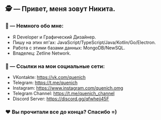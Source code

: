 ## 🕵️‍ — Привет, меня зовут Никита.

### 📑 — Немного обо мне:
- Я Developer и Графический Дизайнер.
- Пишу на этих яп'ах: JavaScript/TypeScript/Java/Kotlin/Go/Electron.
- Работа с этими базами данных: MongoDB/NewSQL.
- Владелец: Zetline Network.

### 🔗 — Ссылки на мои социальные сети:
- VKontakte: https://vk.com/quenich
- Telegram: https://t.me/quenich
- Instagram: https://www.instagram.com/quenich.omg
- Telegram Channel: https://t.me/quenich_channel
- Discord Server: https://discord.gg/qfwhejj45F

### ❤ Вы прочитали все до конца? Спасибо =)
